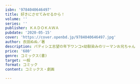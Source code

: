 ```yaml
---
isbn: '9784040646497'
title: 好きにさせてみせるから！
volume: ''
series: ''
publisher: ＫＡＤＯＫＡＷＡ
pubdate: '2020-05-15'
cover: 'https://cover.openbd.jp/9784040646497.jpg'
author: 衣田ぬぬ／著
description: パティシエ志望の年下ワンコ×幼馴染みのリーマンお兄ちゃん
price: '680'
genre: コミックス(書)
target: 一般
format: コミック
content: コミックス・劇画

---
```

